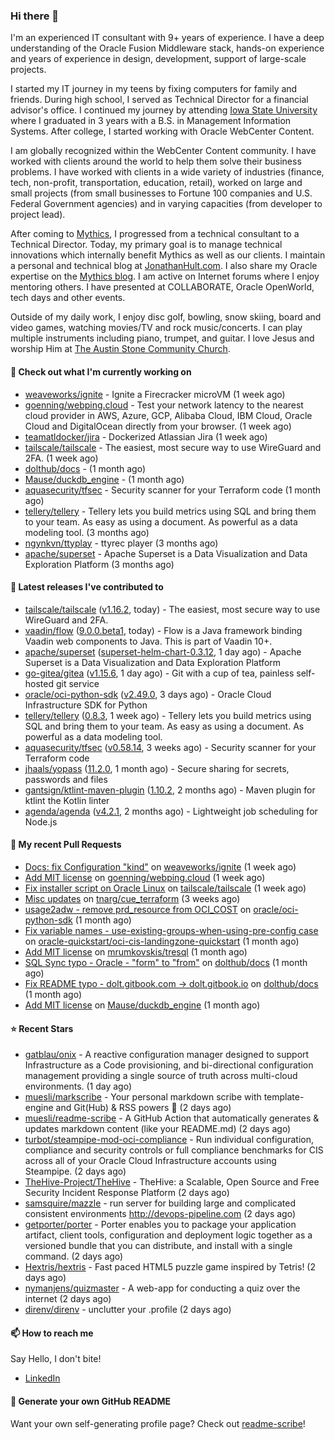 ### Hi there 👋

I'm an experienced IT consultant with 9+ years of experience. I have a deep understanding of the Oracle Fusion Middleware stack, hands-on experience and years of experience in design, development, support of large-scale projects.

I started my IT journey in my teens by fixing computers for family and friends. During high school, I served as Technical Director for a financial advisor's office. I continued my journey by attending [Iowa State University](iastate.edu) where I graduated in 3 years with a B.S. in Management Information Systems. After college, I started working with Oracle WebCenter Content.

I am globally recognized within the WebCenter Content community. I have worked with clients around the world to help them solve their business problems. I have worked with clients in a wide variety of industries (finance, tech, non-profit, transportation, education, retail), worked on large and small projects (from small businesses to Fortune 100 companies and U.S. Federal Government agencies) and in varying capacities (from developer to project lead).

After coming to [Mythics](https://www.mythics.com/), I progressed from a technical consultant to a Technical Director. Today, my primary goal is to manage technical innovations which internally benefit Mythics as well as our clients. I maintain a personal and technical blog at [JonathanHult.com](https://jonathanhult.com). I also share my Oracle expertise on the [Mythics blog](https://www.mythics.com/about/blog/). I am active on Internet forums where I enjoy mentoring others. I have presented at COLLABORATE, Oracle OpenWorld, tech days and other events.

Outside of my daily work, I enjoy disc golf, bowling, snow skiing, board and video games, watching movies/TV and rock music/concerts. I can play multiple instruments including piano, trumpet, and guitar. I love Jesus and worship Him at [The Austin Stone Community Church](https://austinstone.org/).

#### 👷 Check out what I'm currently working on

- [weaveworks/ignite](https://github.com/weaveworks/ignite) - Ignite a Firecracker microVM (1 week ago)
- [goenning/webping.cloud](https://github.com/goenning/webping.cloud) - Test your network latency to the nearest cloud provider in AWS, Azure, GCP, Alibaba Cloud, IBM Cloud, Oracle Cloud and DigitalOcean directly from your browser. (1 week ago)
- [teamatldocker/jira](https://github.com/teamatldocker/jira) - Dockerized Atlassian Jira (1 week ago)
- [tailscale/tailscale](https://github.com/tailscale/tailscale) - The easiest, most secure way to use WireGuard and 2FA. (1 week ago)
- [dolthub/docs](https://github.com/dolthub/docs) -  (1 month ago)
- [Mause/duckdb_engine](https://github.com/Mause/duckdb_engine) -  (1 month ago)
- [aquasecurity/tfsec](https://github.com/aquasecurity/tfsec) - Security scanner for your Terraform code (1 month ago)
- [tellery/tellery](https://github.com/tellery/tellery) - Tellery lets you build metrics using SQL and bring them to your team. As easy as using a document. As powerful as a data modeling tool. (3 months ago)
- [ngynkvn/ttyplay](https://github.com/ngynkvn/ttyplay) - ttyrec player (3 months ago)
- [apache/superset](https://github.com/apache/superset) - Apache Superset is a Data Visualization and Data Exploration Platform (3 months ago)

#### 🔭 Latest releases I've contributed to

- [tailscale/tailscale](https://github.com/tailscale/tailscale) ([v1.16.2](https://github.com/tailscale/tailscale/releases/tag/v1.16.2), today) - The easiest, most secure way to use WireGuard and 2FA.
- [vaadin/flow](https://github.com/vaadin/flow) ([9.0.0.beta1](https://github.com/vaadin/flow/releases/tag/9.0.0.beta1), today) - Flow is a Java framework binding Vaadin web components to Java. This is part of Vaadin 10&#43;.
- [apache/superset](https://github.com/apache/superset) ([superset-helm-chart-0.3.12](https://github.com/apache/superset/releases/tag/superset-helm-chart-0.3.12), 1 day ago) - Apache Superset is a Data Visualization and Data Exploration Platform
- [go-gitea/gitea](https://github.com/go-gitea/gitea) ([v1.15.6](https://github.com/go-gitea/gitea/releases/tag/v1.15.6), 1 day ago) - Git with a cup of tea, painless self-hosted git service
- [oracle/oci-python-sdk](https://github.com/oracle/oci-python-sdk) ([v2.49.0](https://github.com/oracle/oci-python-sdk/releases/tag/v2.49.0), 3 days ago) - Oracle Cloud Infrastructure SDK for Python
- [tellery/tellery](https://github.com/tellery/tellery) ([0.8.3](https://github.com/tellery/tellery/releases/tag/0.8.3), 1 week ago) - Tellery lets you build metrics using SQL and bring them to your team. As easy as using a document. As powerful as a data modeling tool.
- [aquasecurity/tfsec](https://github.com/aquasecurity/tfsec) ([v0.58.14](https://github.com/aquasecurity/tfsec/releases/tag/v0.58.14), 3 weeks ago) - Security scanner for your Terraform code
- [jhaals/yopass](https://github.com/jhaals/yopass) ([11.2.0](https://github.com/jhaals/yopass/releases/tag/11.2.0), 1 month ago) - Secure sharing for secrets, passwords and files 
- [gantsign/ktlint-maven-plugin](https://github.com/gantsign/ktlint-maven-plugin) ([1.10.2](https://github.com/gantsign/ktlint-maven-plugin/releases/tag/1.10.2), 2 months ago) - Maven plugin for ktlint the Kotlin linter
- [agenda/agenda](https://github.com/agenda/agenda) ([v4.2.1](https://github.com/agenda/agenda/releases/tag/v4.2.1), 2 months ago) - Lightweight job scheduling for Node.js

#### 🔨 My recent Pull Requests

- [Docs: fix Configuration &#34;kind&#34;](https://github.com/weaveworks/ignite/pull/877) on [weaveworks/ignite](https://github.com/weaveworks/ignite) (1 week ago)
- [Add MIT license](https://github.com/goenning/webping.cloud/pull/10) on [goenning/webping.cloud](https://github.com/goenning/webping.cloud) (1 week ago)
- [Fix installer script on Oracle Linux](https://github.com/tailscale/tailscale/pull/3146) on [tailscale/tailscale](https://github.com/tailscale/tailscale) (1 week ago)
- [Misc updates](https://github.com/tnarg/cue_terraform/pull/1) on [tnarg/cue_terraform](https://github.com/tnarg/cue_terraform) (3 weeks ago)
- [usage2adw - remove prd_resource from OCI_COST](https://github.com/oracle/oci-python-sdk/pull/389) on [oracle/oci-python-sdk](https://github.com/oracle/oci-python-sdk) (1 month ago)
- [Fix variable names - use-existing-groups-when-using-pre-config case](https://github.com/oracle-quickstart/oci-cis-landingzone-quickstart/pull/32) on [oracle-quickstart/oci-cis-landingzone-quickstart](https://github.com/oracle-quickstart/oci-cis-landingzone-quickstart) (1 month ago)
- [Add MIT license](https://github.com/mrumkovskis/tresql/pull/40) on [mrumkovskis/tresql](https://github.com/mrumkovskis/tresql) (1 month ago)
- [SQL Sync typo - Oracle - &#34;form&#34; to &#34;from&#34;](https://github.com/dolthub/docs/pull/201) on [dolthub/docs](https://github.com/dolthub/docs) (1 month ago)
- [Fix README typo - dolt.gitbook.com -&gt; dolt.gitbook.io](https://github.com/dolthub/docs/pull/200) on [dolthub/docs](https://github.com/dolthub/docs) (1 month ago)
- [Add MIT license](https://github.com/Mause/duckdb_engine/pull/155) on [Mause/duckdb_engine](https://github.com/Mause/duckdb_engine) (1 month ago)

#### ⭐ Recent Stars

- [gatblau/onix](https://github.com/gatblau/onix) - A reactive configuration manager designed to support Infrastructure as a Code provisioning, and bi-directional configuration management providing a single source of truth across multi-cloud environments. (1 day ago)
- [muesli/markscribe](https://github.com/muesli/markscribe) - Your personal markdown scribe with template-engine and Git(Hub) &amp; RSS powers 📜 (2 days ago)
- [muesli/readme-scribe](https://github.com/muesli/readme-scribe) - A GitHub Action that automatically generates &amp; updates markdown content (like your README.md) (2 days ago)
- [turbot/steampipe-mod-oci-compliance](https://github.com/turbot/steampipe-mod-oci-compliance) - Run individual configuration, compliance and security controls or full compliance benchmarks for CIS across all of your Oracle Cloud Infrastructure accounts using Steampipe. (2 days ago)
- [TheHive-Project/TheHive](https://github.com/TheHive-Project/TheHive) - TheHive: a Scalable, Open Source and Free Security Incident Response Platform (2 days ago)
- [samsquire/mazzle](https://github.com/samsquire/mazzle) - run server for building large and complicated consistent environments http://devops-pipeline.com (2 days ago)
- [getporter/porter](https://github.com/getporter/porter) - Porter enables you to package your application artifact, client tools, configuration and deployment logic together as a versioned bundle that you can distribute, and install with a single command. (2 days ago)
- [Hextris/hextris](https://github.com/Hextris/hextris) - Fast paced HTML5 puzzle game inspired by Tetris! (2 days ago)
- [nymanjens/quizmaster](https://github.com/nymanjens/quizmaster) - A web-app for conducting a quiz over the internet (2 days ago)
- [direnv/direnv](https://github.com/direnv/direnv) - unclutter your .profile (2 days ago)

#### 📫 How to reach me

Say Hello, I don't bite!

- [LinkedIn](https://www.linkedin.com/in/jonathanhult)

#### 📖 Generate your own GitHub README

Want your own self-generating profile page? Check out [readme-scribe](https://github.com/muesli/readme-scribe)!
